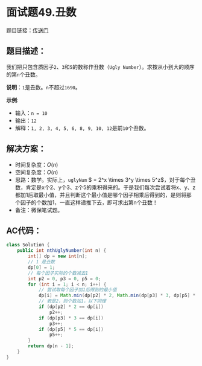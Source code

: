 # 面试题49.丑数
题目链接：[传送门](https://leetcode-cn.com/problems/chou-shu-lcof/)

## 题目描述：
我们把只包含质因子`2`、`3`和`5`的数称作丑数（`Ugly Number`）。求按从小到大的顺序的第`n`个丑数。

**说明**：`1`是丑数。`n`不超过`1690`。

**示例**:

- 输入：`n = 10`
- 输出：`12`
- 解释：`1, 2, 3, 4, 5, 6, 8, 9, 10, 12`是前`10`个丑数。

## 解决方案：
- 时间复杂度：$O(n)$
- 空间复杂度：$O(n)$
- 思路：数学。实际上，`uglyNum` $ = 2^x \times 3^y \times 5^z$，对于每个丑数，肯定是x个2、y个3、z个5的乘积得来的。于是我们每次尝试着将x、y、z都加1后取最小值，并且判断这个最小值是哪个因子相乘后得到的，是则将那个因子的个数加1，一直这样递推下去，即可求出第n个丑数！
- 备注：微保笔试题。

## AC代码：
```java
class Solution {
	public int nthUglyNumber(int n) {
		int[] dp = new int[n];
		// 1 是丑数
		dp[0] = 1;
		// 每个因子实际的个数减去1
		int p2 = 0, p3 = 0, p5 = 0;
		for (int i = 1; i < n; i++) {
			// 尝试取每个因子加1后得到的最小值
			dp[i] = Math.min(dp[p2] * 2, Math.min(dp[p3] * 3, dp[p5] * 5));
			// 若是2，则个数加1，以下同理
			if (dp[p2] * 2 == dp[i])
				p2++;
			if (dp[p3] * 3 == dp[i])
				p3++;
			if (dp[p5] * 5 == dp[i])
				p5++;
		}
		return dp[n - 1];
	}
}
```